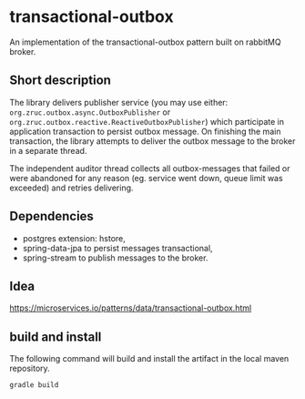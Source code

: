 # transactional-outbox

An implementation of the transactional-outbox pattern built on rabbitMQ broker.

## Short description

The library delivers publisher service (you may use either: `org.zruc.outbox.async.OutboxPublisher` 
or `org.zruc.outbox.reactive.ReactiveOutboxPublisher`) which participate in application transaction to persist outbox message.
On finishing the main transaction, the library attempts to deliver the outbox message to the broker in a separate thread.

The independent auditor thread collects all outbox-messages that failed or were abandoned for any reason 
(eg. service went down, queue limit was exceeded) and retries delivering.

## Dependencies

* postgres extension: hstore,
* spring-data-jpa to persist messages transactional, 
* spring-stream to publish messages to the broker.
 
## Idea
https://microservices.io/patterns/data/transactional-outbox.html

## build and install

The following command will build and install the artifact in the local maven repository. 

`gradle build`
